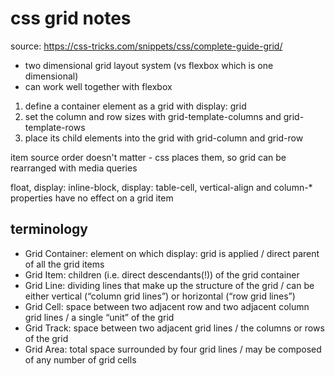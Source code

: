 # css grid notes

source: https://css-tricks.com/snippets/css/complete-guide-grid/

- two dimensional grid layout system (vs flexbox which is one dimensional)
- can work well together with flexbox

1. define a container element as a grid with display: grid
2. set the column and row sizes with grid-template-columns and grid-template-rows
3. place its child elements into the grid with grid-column and grid-row

item source order doesn't matter - css places them, so grid can be rearranged with media queries

float, display: inline-block, display: table-cell, vertical-align and column-\* properties have no effect on a grid item

## terminology

- Grid Container: element on which display: grid is applied / direct parent of all the grid items
- Grid Item: children (i.e. direct descendants(!)) of the grid container
- Grid Line: dividing lines that make up the structure of the grid / can be either vertical (“column grid lines”) or horizontal (“row grid lines”)
- Grid Cell: space between two adjacent row and two adjacent column grid lines / a single “unit” of the grid
- Grid Track: space between two adjacent grid lines / the columns or rows of the grid
- Grid Area: total space surrounded by four grid lines / may be composed of any number of grid cells
